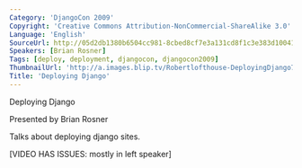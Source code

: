 ```yaml
---
Category: 'DjangoCon 2009'
Copyright: 'Creative Commons Attribution-NonCommercial-ShareAlike 3.0'
Language: 'English'
SourceUrl: http://05d2db1380b6504cc981-8cbed8cf7e3a131cd8f1c3e383d10041.r93.cf2.rackcdn.com/djangocon-2009/25_deploying-django.ogv
Speakers: [Brian Rosner]
Tags: [deploy, deployment, djangocon, djangocon2009]
ThumbnailUrl: 'http://a.images.blip.tv/Robertlofthouse-DeployingDjango796.png'
Title: 'Deploying Django'
---
```

Deploying Django

  
Presented by Brian Rosner

  
Talks about deploying django sites.

  
[VIDEO HAS ISSUES: mostly in left speaker]
